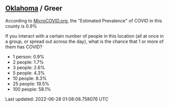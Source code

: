 
## [Oklahoma](/united-states/oklahoma) / Greer

According to [MicroCOVID.org](http://microcovid.org),
the "Estimated Prevalence" of COVID in this county is 0.9%

If you interact with a certain number of people in this location
(all at once in a group, or spread out across the day), what is the chance that
1 or more of them has COVID?

- 1 person: 0.9%
- 2 people: 1.7%
- 3 people: 2.6%
- 5 people: 4.3%
- 10 people: 8.3%
- 25 people: 19.5%
- 100 people: 58.1%

Last updated: 2022-06-28 01:08:08.758076 UTC
